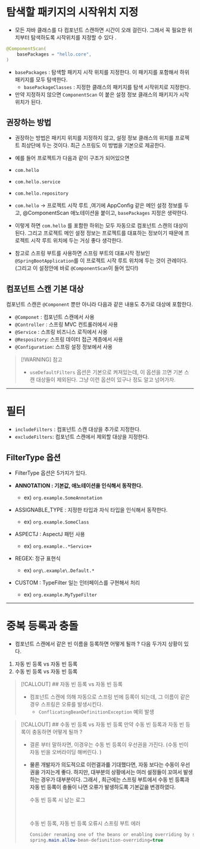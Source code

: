 # 탐색할 패키지의 시작위치 지정 
- 모든 자바 클래스를 다 컴포넌트 스캔하면 시간이 오래 걸린다. 그래서 꼭 필요한 위치부터 탐색하도록 시작위치를 지정할 수 있다 .


```java
@ComponentScan(
	basePackages = "hello.core",
)
```

- `basePackages` : 탐색할 패키지 시작 위치를 지정한다. 이 패키지를 포함해서 하위 패키지를 모두 탐색한다.
	-  `basePackageClasses` : 지정한 클래스의 패키지를 탐색 시작위치로 지정한다. 
- 만약 지정하지 않으면 `ComponentScan` 이 붙은 설정 정보 클래스의 패키지가 시작 위치가 된다.

## 권장하는 방법 
- 권장하는 방법은 패키지 위치를 지정하지 않고, 설정 정보 클래스의 위치를 프로젝트 최상단에 두는 것이다. 최근 스프링도 이 방법을 기본으로 제공한다. 
- 예를 들어 프로젝트가 다음과 같이 구조가 되어있으면 
-  `com.hello`
- `com.hello.service`
- `com.hello.repository`


- `com.hello` -> 프로젝트 시작 루트 ,여기에 AppConfig 같은 메인 설정 정보를 두고, @ComponentScan 애노테이션을 붙이고, `basePackages` 지정은 생략한다. 

- 이렇게 하면 `com.hello` 를 포함한 하위는 모두 자동으로 컴포넌트 스캔의 대상이 된다. 그리고 프로젝트 메인 설정 정보는 프로젝트를 대표하는 정보이기 때문에 프로젝트 시작 루트 위치에 두는 거싱 좋다 생각한다. 
- 참고로 스프링 부트를 사용하면 스프링 부트의 대표시작 정보인 `@SpringBootApplication`를 이 프로젝트 시작 루트 위치에 두는 것이 관례이다. (그리고 이 설정안에 바로 `@ComponentScan`이 들어 있다!) 


## 컴포넌트 스캔 기본 대상 
컴포넌트 스캔은 `@Component` 뿐만 아니라 다음과 같은 내용도 추가로 대상에 포함한다.
- `@Componet` : 컴포넌트 스캔에서 사용
- `@Controller` : 스프링 MVC 컨트롤러에서 사용
- `@Service` : 스프링 비즈니스 로직에서 사용
- `@Respository`: 스프링 데이터 접근 계층에서 사용
- `@Configuration`: 스프링 설정 정보에서 사용

>[!WARNING] 참고 
> - `useDefaultFilters` 옵션은 기본으로 켜져있는데, 이 옵션을 끄면 기본 스캔  대상들이 제외된다. 그냥 이런 옵션이 있구나 정도 알고 넘어가자.


---

# 필터 
- `includeFilters` : 컴포넌트 스캔 대상을 추가로 지정한다. 
- `excludeFilters`: 컴포넌트 스캔에서 제외할 대상을 지정한다. 

## FilterType 옵션 
- FilterType 옵션은 5가지가 있다. 

- **ANNOTATION : 기본값, 애노테이션을 인식해서 동작한다.**
	- ex) `org.example.SomeAnnotation`
- ASSIGNABLE_TYPE : 지정한 타입과 자식 타입을 인식해서 동작한다. 
	- ex) `org.example.SomeClass`
- ASPECTJ : AspectJ 패턴 사용
	- ex) `org.example..*Service+`
- REGEX: 정규 표현식 
	- ex) `org\.example\.Default.*`
- CUSTOM : TypeFilter 일는 인터페이스를 구현해서 처리 
	- ex) `org.example.MyTypeFilter`




---
# 중복 등록과 충돌 
- 컴포넌트 스캔에서 같은 빈 이름을 등록하면 어떻게 될까 ? 다음 두가지 상황이 있다. 
  
1.  자동 빈 등록 vs 자동 빈 등록 
2.  수동 빈 등록 vs 자동 빈 등록 


> [!CALLOUT]  ## 자동 빈 등록 vs 자동 빈 등록 
> 
>  - 컴포넌트 스캔에 의해 자동으로 스프링 빈에 등록이 되는데, 그 이름이 같은 경우 스프링은 오류를 발생시킨다. 
> 	 - `ConflicatingBeanDefinitionException` 예외 발생

> [!CALLOUT] ## 수동 빈 등록 vs 자동 빈 등록 
> 만약 수동 빈 등록과 자동 빈 등록이 충동하면 어떻게 될까 ? 
>  - 결론 부터 말하자면, 이경우는 수동 빈 등록이 우선권을 가진다.
>    (수동 빈이 자동 빈을 오버라이딩 해버린다. )
>    
> - **물론 개발자가 의도적으로 이런결과를 기대했다면, 자동 보다는 수동이 우선권을 가지는게 좋다. 하지만, 대부분의 상황에서는 여러 설정들이 꼬여서 발생하는 경우가 대부분이다.  그래서 , 최근에는 스프링 부트에서 수동 빈 등록과 자동 빈 등록이 충돌이 나면 오류가 발생하도록 기본값을 변경하였다.** 
>   
>   수동 빈 등록 시 남는 로그 
>   ``` java 
> 	  
>   ```
>   
>   
>   
>   수동 빈 등록, 자동 빈 등록 오류시 스프링 부트 에러 
>   ```java 
> 	Consider renaming one of the beans or enabling overriding by setting 
> 	spring.main.allow-bean-defiunition-overriding=true	  






